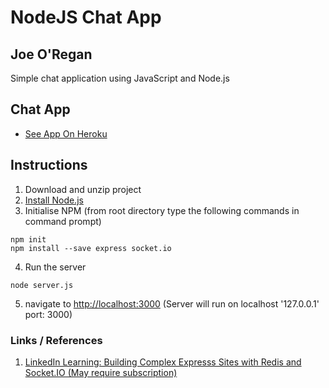 # NodeJS Chat App
## Joe O'Regan

Simple chat application using JavaScript and Node.js


## Chat App

* [See App On Heroku](https://chat-jor.herokuapp.com/)


## Instructions

1. Download and unzip project
2. [Install Node.js](https://nodejs.org/en/)
3. Initialise NPM (from root directory type the following commands in command prompt)
```
npm init
npm install --save express socket.io
```
4. Run the server
```
node server.js
```
5. navigate to [http://localhost:3000](http://localhost:3000) (Server will run on localhost '127.0.0.1' port: 3000)


### Links / References


1. [LinkedIn Learning: Building Complex Expresss Sites with Redis and Socket.IO (May require subscription)](https://www.linkedin.com/learning/building-complex-express-sites-with-redis-and-socket-io/broadcasting-a-message)

